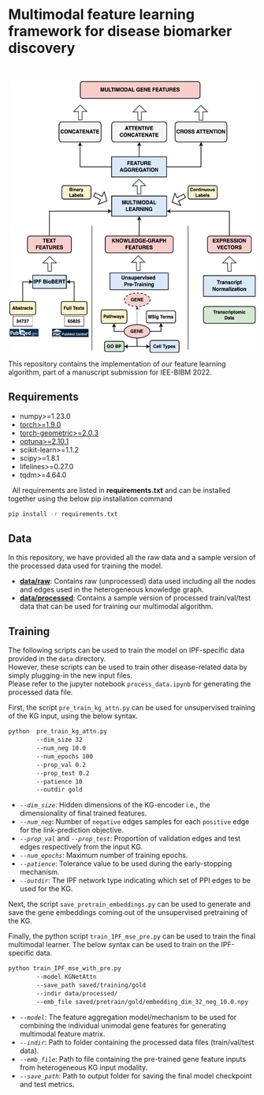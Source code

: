 # Multimodal feature learning framework for disease biomarker discovery
<br/>
<p align="center"><img src="Workflow.png" style="vertical-align:middle" width="500" height="550"></p>

This repository contains the implementation of our feature learning algorithm, part of a manuscript submission for IEE-BIBM 2022.

## Requirements
* numpy>=1.23.0
* <a href="https://pytorch.org/get-started/locally/">torch>=1.9.0</a>
* <a href= "https://pytorch-geometric.readthedocs.io/en/latest/notes/installation.html">torch-geometric>=2.0.3</a>
* <a href="https://optuna.readthedocs.io/en/stable/installation.html">optuna>=2.10.1</a>
* scikit-learn>=1.1.2
* scipy>=1.8.1
* lifelines>=0.27.0
* tqdm>=4.64.0

&nbsp;&nbsp;All requirements are listed in <b>requirements.txt</b> and can be installed together using the below pip installation command
```bash
pip install -r requirements.txt
```
## Data
In this repository, we have provided all the raw data and a sample version of the processed data used for training the model.

* <u><b>data/raw</b></u>: Contains raw (unprocessed) data used including all the nodes and edges used in the heterogeneous knowledge graph.
* <u><b>data/processed</b></u>: Contains a sample version of 
processed train/val/test data that can be used for training our multimodal algorithm.
## Training
The following scripts can be used to train the model on IPF-specific data provided in the ```data``` directory.<br>
However, these scripts can be used to train other disease-related data by simply plugging-in the new input files.<br>
Please refer to the jupyter notebook ```process_data.ipynb``` for generating the processed data file. <br/>

First, the script ```pre_train_kg_attn.py``` can be used for unsupervised training of the KG input, using the below syntax.
```bash
python  pre_train_kg_attn.py 
        --dim_size 32 
        --num_neg 10.0 
        --num_epochs 100 
        --prop_val 0.2 
        --prop_test 0.2 
        --patience 10 
        --outdir gold
```
* <i>`--dim_size`</i>: Hidden dimensions of the KG-encoder i.e., the dimensionality of final trained features.
* <i>`--num_neg`</i>: Number of `negative` edges samples for each `positive` edge for the link-prediction objective.
* <i>`--prop_val`</i> and <i>`--prop_test`</i>: Proportion of validation edges and test edges respectively from the input KG.
* <i>`--num_epochs`</i>: Maximum number of training epochs.
* <i>`--patience`</i>: Tolerance value to be used during the early-stopping mechanism.
* <i>`--outdir`</i>: The IPF network type indicating which set of PPI edges to be used for the KG.

Next, the script ```save_pretrain_embeddings.py``` can be used to generate and save the gene embeddings coming out of the unsupervised pretraining of the KG.

Finally, the python script ```train_IPF_mse_pre.py``` can be used to train the final multimodal learner. The below syntax can be used to train on the IPF-specific data.
```bash
python train_IPF_mse_with_pre.py 
        --model KGNetAttn 
        --save_path saved/training/gold 
        --indir data/processed/ 
        --emb_file saved/pretrain/gold/embedding_dim_32_neg_10.0.npy
```
* <i>`--model`</i>: The feature aggregation model/mechanism to be used for combining the individual unimodal gene features for generating multimodal feature matrix.
* <i>`--indir`</i>: Path to folder containing the processed data files (train/val/test data).
* <i>`--emb_file`</i>: Path to file containing the pre-trained gene feature inputs from heterogeneous KG input modality.
* <i>`--save_path`</i>: Path to output folder for saving the final model checkpoint and test metrics.
